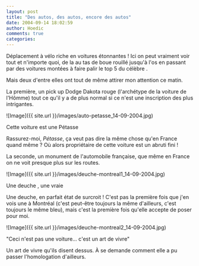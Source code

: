 ```yaml
---
layout: post
title: "Des autos, des autos, encore des autos"
date: 2004-09-14 18:02:59
author: Hoedic
comments: true
categories: 
---
```



Déplacement à vélo riche en voitures étonnantes ! Ici on peut vraiment voir tout et n'importe quoi, de la  au tas de boue rouillé jusqu'à l'os en passant par des voitures montées à faire palir le top 5 du célèbre .

Mais deux d'entre elles ont tout de même attirer mon attention ce matin.

La première, un pick up Dodge Dakota rouge (l'archétype de la voiture de l'Hômme) tout ce qu'il y a de plus normal si ce n'est une inscription des plus intrigantes.

![Image]({{ site.url }}/images/auto-petasse_14-09-2004.jpg)
<div class="photoattrib">Cette voiture est une Pétasse</div>



Rassurez-moi, *Pétasse*, ça veut pas dire la même chose qu'en France quand même ? Où alors propriétaire de cette voiture est un abruti fini !

La seconde, un monument de l'automobile française, que même en France on ne voit presque plus sur les routes.

![Image]({{ site.url }}/images/deuche-montreal1_14-09-2004.jpg)
<div class="photoattrib">Une deuche , une vraie</div>



Une deuche, en parfait état de surcroit ! C'est pas la première fois que j'en vois une à Montréal (c'est peut-être toujours la même d'ailleurs, c'est toujours le même bleu), mais c'est la première fois qu'elle accepte de poser pour moi.

![Image]({{ site.url }}/images/deuche-montreal2_14-09-2004.jpg)
<div class="photoattrib">"Ceci n'est pas une voiture... c'est un art de vivre"</div>



Un art de vivre qu'ils disent dessus. À se demande comment elle a pu passer l'homologation d'ailleurs.